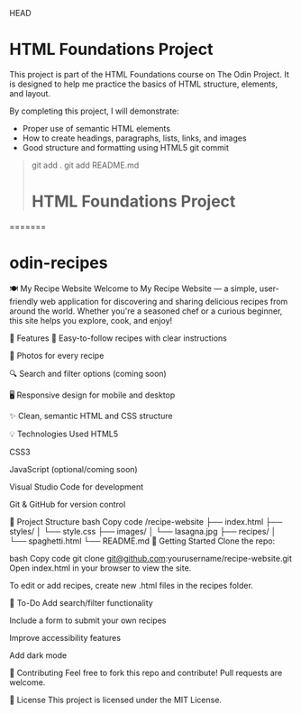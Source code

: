 HEAD
# HTML Foundations Project

This project is part of the HTML Foundations course on The Odin Project.
It is designed to help me practice the basics of HTML structure, elements, and layout.

By completing this project, I will demonstrate:
- Proper use of semantic HTML elements
- How to create headings, paragraphs, lists, links, and images
- Good structure and formatting using HTML5
git commit
> git add .
> git add README.md
>  # HTML Foundations Project
=======
# odin-recipes
🍽️ My Recipe Website
Welcome to My Recipe Website — a simple, user-friendly web application for discovering and sharing delicious recipes from around the world. Whether you're a seasoned chef or a curious beginner, this site helps you explore, cook, and enjoy!

🔧 Features
🍲 Easy-to-follow recipes with clear instructions

📸 Photos for every recipe

🔍 Search and filter options (coming soon)

🖥️ Responsive design for mobile and desktop

✨ Clean, semantic HTML and CSS structure

💡 Technologies Used
HTML5

CSS3

JavaScript (optional/coming soon)

Visual Studio Code for development

Git & GitHub for version control

📁 Project Structure
bash
Copy code
/recipe-website
├── index.html
├── styles/
│   └── style.css
├── images/
│   └── lasagna.jpg
├── recipes/
│   └── spaghetti.html
└── README.md
🚀 Getting Started
Clone the repo:

bash
Copy code
git clone git@github.com:yourusername/recipe-website.git
Open index.html in your browser to view the site.

To edit or add recipes, create new .html files in the recipes folder.

📌 To-Do
 Add search/filter functionality

 Include a form to submit your own recipes

 Improve accessibility features

 Add dark mode

🤝 Contributing
Feel free to fork this repo and contribute! Pull requests are welcome.

📄 License
This project is licensed under the MIT License.

